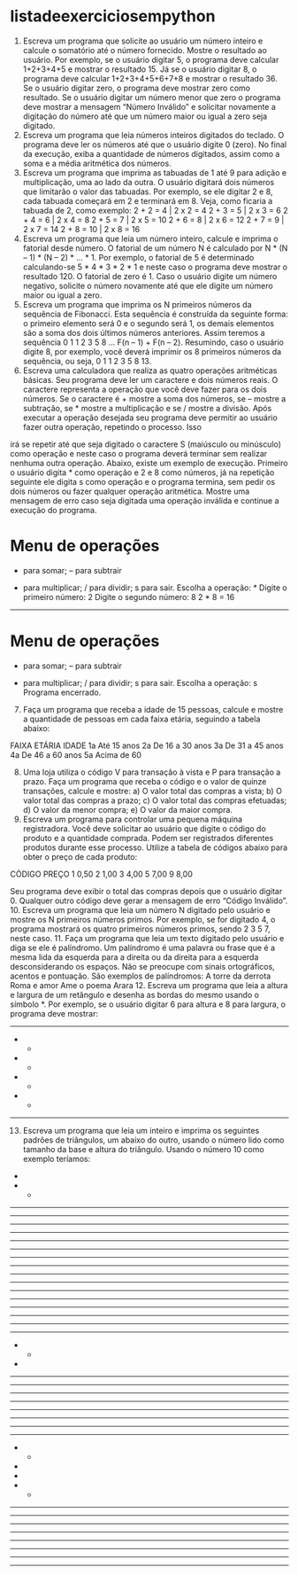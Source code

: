 # listadeexerciciosempython
1. Escreva um programa que solicite ao usuário um número inteiro e calcule o somatório até o
número fornecido. Mostre o resultado ao usuário. Por exemplo, se o usuário digitar 5, o
programa deve calcular 1+2+3+4+5 e mostrar o resultado 15. Já se o usuário digitar 8, o
programa deve calcular 1+2+3+4+5+6+7+8 e mostrar o resultado 36. Se o usuário digitar zero,
o programa deve mostrar zero como resultado. Se o usuário digitar um número menor que zero
o programa deve mostrar a mensagem “Número Inválido” e solicitar novamente a digitação do
número até que um número maior ou igual a zero seja digitado.
2. Escreva um programa que leia números inteiros digitados do teclado. O programa deve ler os
números até que o usuário digite 0 (zero). No final da execução, exiba a quantidade de números
digitados, assim como a soma e a média aritmética dos números.
3. Escreva um programa que imprima as tabuadas de 1 até 9 para adição e multiplicação, uma ao
lado da outra. O usuário digitará dois números que limitarão o valor das tabuadas. Por exemplo,
se ele digitar 2 e 8, cada tabuada começará em 2 e terminará em 8. Veja, como ficaria a tabuada
de 2, como exemplo:
2 + 2 = 4 | 2 x 2 = 4
2 + 3 = 5 | 2 x 3 = 6
2 + 4 = 6 | 2 x 4 = 8
2 + 5 = 7 | 2 x 5 = 10
2 + 6 = 8 | 2 x 6 = 12
2 + 7 = 9 | 2 x 7 = 14
2 + 8 = 10 | 2 x 8 = 16
4. Escreva um programa que leia um número inteiro, calcule e imprima o fatorial desde número. O
fatorial de um número N é calculado por N * (N – 1) * (N – 2) * ... * 1. Por exemplo, o fatorial
de 5 é determinado calculando-se 5 * 4 * 3 * 2 * 1 e neste caso o programa deve mostrar o
resultado 120. O fatorial de zero é 1. Caso o usuário digite um número negativo, solicite o
número novamente até que ele digite um número maior ou igual a zero.
5. Escreva um programa que imprima os N primeiros números da sequência de Fibonacci. Esta
sequência é construída da seguinte forma: o primeiro elemento será 0 e o segundo será 1, os
demais elementos são a soma dos dois últimos números anteriores. Assim teremos a sequência
0 1 1 2 3 5 8 ... F(n – 1) + F(n – 2). Resumindo, caso o usuário digite 8, por exemplo, você
deverá imprimir os 8 primeiros números da sequência, ou seja, 0 1 1 2 3 5 8 13.
6. Escreva uma calculadora que realiza as quatro operações aritméticas básicas. Seu programa
deve ler um caractere e dois números reais. O caractere representa a operação que você deve
fazer para os dois números. Se o caractere é + mostre a soma dos números, se – mostre a
subtração, se * mostre a multiplicação e se / mostre a divisão. Após executar a operação
desejada seu programa deve permitir ao usuário fazer outra operação, repetindo o processo. Isso

irá se repetir até que seja digitado o caractere S (maiúsculo ou minúsculo) como operação e
neste caso o programa deverá terminar sem realizar nenhuma outra operação. Abaixo, existe um
exemplo de execução. Primeiro o usuário digita * como operação e 2 e 8 como números, já na
repetição seguinte ele digita s como operação e o programa termina, sem pedir os dois números
ou fazer qualquer operação aritmética. Mostre uma mensagem de erro caso seja digitada uma
operação inválida e continue a execução do programa.
# Menu de operações #
+ para somar;
– para subtrair
* para multiplicar;
/ para dividir;
s para sair.
Escolha a operação: *
Digite o primeiro número: 2
Digite o segundo número: 8
2 * 8 = 16
---------------------------
# Menu de operações #
+ para somar;
– para subtrair
* para multiplicar;
/ para dividir;
s para sair.
Escolha a operação: s
Programa encerrado.
7. Faça um programa que receba a idade de 15 pessoas, calcule e mostre a quantidade de pessoas
em cada faixa etária, seguindo a tabela abaixo:

FAIXA ETÁRIA IDADE
1a Até 15 anos
2a De 16 a 30 anos
3a De 31 a 45 anos
4a De 46 a 60 anos
5a Acima de 60

8. Uma loja utiliza o código V para transação à vista e P para transação a prazo. Faça um
programa que receba o código e o valor de quinze transações, calcule e mostre:
a) O valor total das compras a vista;
b) O valor total das compras a prazo;
c) O valor total das compras efetuadas;
d) O valor da menor compra;
e) O valor da maior compra.
9. Escreva um programa para controlar uma pequena máquina registradora. Você deve solicitar ao
usuário que digite o código do produto e a quantidade comprada. Podem ser registrados
diferentes produtos durante esse processo. Utilize a tabela de códigos abaixo para obter o preço
de cada produto:

CÓDIGO PREÇO
1 0,50
2 1,00
3 4,00
5 7,00
9 8,00

Seu programa deve exibir o total das compras depois que o usuário digitar 0. Qualquer outro
código deve gerar a mensagem de erro “Código Inválido”.
10. Escreva um programa que leia um número N digitado pelo usuário e mostre os N primeiros
números primos. Por exemplo, se for digitado 4, o programa mostrará os quatro primeiros
números primos, sendo 2 3 5 7, neste caso.
11. Faça um programa que leia um texto digitado pelo usuário e diga se ele é palíndromo. Um
palíndromo é uma palavra ou frase que é a mesma lida da esquerda para a direita ou da direita
para a esquerda desconsiderando os espaços. Não se preocupe com sinais ortográficos, acentos
e pontuação. São exemplos de palíndromos:
A torre da derrota
Roma e amor
Ame o poema
Arara
12. Escreva um programa que leia a altura e largura de um retângulo e desenha as bordas do mesmo
usando o símbolo *. Por exemplo, se o usuário digitar 6 para altura e 8 para largura, o programa
deve mostrar:
* * * * * * * *
* *
* *
* *
* *
* * * * * * * *
13. Escreva um programa que leia um inteiro e imprima os seguintes padrões de triângulos, um
abaixo do outro, usando o número lido como tamanho da base e altura do triângulo. Usando o
número 10 como exemplo teríamos:
*
* *
* * *
* * * *
* * * * *
* * * * * *
* * * * * * *
* * * * * * * *
* * * * * * * * *
* * * * * * * * * *
* * * * * * * * * *

* * * * * * * * *
* * * * * * * *
* * * * * * *
* * * * * *
* * * * *
* * * *
* * *
* *
*
* * * * * * * * * *
* * * * * * * * *
* * * * * * * *
* * * * * * *
* * * * * *
* * * * *
* * * *
* * *
* *
*
*
* *
* * *
* * * *
* * * * *
* * * * * *
* * * * * * *
* * * * * * * *
* * * * * * * * *
* * * * * * * * * *

